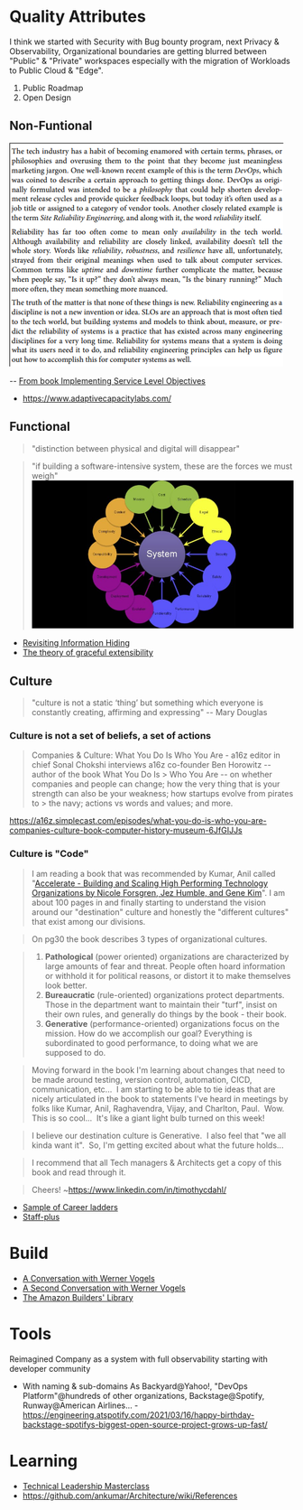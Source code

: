 # Quality Attributes

I think we started with Security with Bug bounty program, next Privacy & Observability, Organizational boundaries are getting blurred between "Public" & "Private" workspaces especially with the migration of Workloads to Public Cloud & "Edge".

1. Public Roadmap
2. Open Design 

## Non-Funtional

![Reliability](images/Reliability.png)

-- [From book Implementing Service Level Objectives](https://www.amazon.com/Implementing-Service-Level-Objectives-Practical/dp/1492076813)

* https://www.adaptivecapacitylabs.com/

## Functional

> "distinction between physical and digital will disappear"

> "if building a software-intensive system, these are the forces we must weigh"
![Software-Intensive](images/software-intensive.jpeg)

* [Revisiting Information Hiding](https://link.springer.com/chapter/10.1007%2F978-3-642-22655-7_8)
* [The theory of graceful extensibility](https://link.springer.com/article/10.1007/s10669-018-9708-3)

## Culture

> "culture is not a static ‘thing’ but something which everyone is constantly creating, affirming and expressing" -- Mary Douglas

### Culture is not a set of beliefs, a set of actions
 
> Companies & Culture: What You Do Is Who You Are - a16z editor in chief Sonal Chokshi interviews a16z co-founder Ben Horowitz -- author of the book What You Do Is > Who You Are -- on whether companies and people can change; how the very thing that is your strength can also be your weakness; how startups evolve from pirates to > the navy; actions vs words and values; and more.
 
https://a16z.simplecast.com/episodes/what-you-do-is-who-you-are-companies-culture-book-computer-history-museum-6JfGIJJs

### Culture is "Code"
 
> I am reading a book that was recommended by Kumar, Anil called "[Accelerate - Building and Scaling High Performing Technology Organizations by Nicole Forsgren, Jez Humble, and Gene Kim](https://www.amazon.com/Accelerate-Software-Performing-Technology-Organizations/dp/1942788339/)".  I am about 100 pages in and finally starting to understand the vision around our "destination" culture and honestly the "different cultures" that exist among our divisions.  
 
> On pg30 the book describes 3 types of organizational cultures.
 
> 1. **Pathological** (power oriented) organizations are characterized by large amounts of fear and threat.  People often hoard information or withhold it for political reasons, or distort it to make themselves look better.
> 2. **Bureaucratic** (rule-oriented) organizations protect departments.  Those in the department want to maintain their "turf", insist on their own rules, and generally do things by the book - their book.
> 3. **Generative** (performance-oriented) organizations focus on the mission.  How do we accomplish our goal?  Everything is subordinated to good performance, to doing what we are supposed to do.

> Moving forward in the book I'm learning about changes that need to be made around testing, version control, automation, CICD, communication, etc...  I am starting to be able to tie ideas that are nicely articulated in the book to statements I've heard in meetings by folks like Kumar, Anil, Raghavendra, Vijay, and Charlton, Paul.  Wow.  This is so cool...  It's like a giant light bulb turned on this week!

> I believe our destination culture is Generative.  I also feel that "we all kinda want it".  So, I'm getting excited about what the future holds...

> I recommend that all Tech managers & Architects get a copy of this book and read through it.

> Cheers!  ~https://www.linkedin.com/in/timothycdahl/

* [Sample of Career ladders](https://github.com/sdras/career-ladders)
* [Staff-plus](https://staffeng.com/guides)

# Build

* [A Conversation with Werner Vogels](https://queue.acm.org/detail.cfm?id=1142065)
* [A Second Conversation with Werner Vogels](https://queue.acm.org/detail.cfm?id=3434573)
* [The Amazon Builders' Library](https://aws.amazon.com/builders-library/)

# Tools

Reimagined Company as a system with full observability starting with developer community 

* With naming & sub-domains As Backyard@Yahoo!, "DevOps Platform"@hundreds of other organizations, Backstage@Spotify, Runway@American Airlines... - https://engineering.atspotify.com/2021/03/16/happy-birthday-backstage-spotifys-biggest-open-source-project-grows-up-fast/

# Learning

* [Technical Leadership Masterclass](https://www.ruthmalan.com/Bredemeyer/Technical_Leadership_Masterclass_Overview.htm)
* https://github.com/ankumar/Architecture/wiki/References


